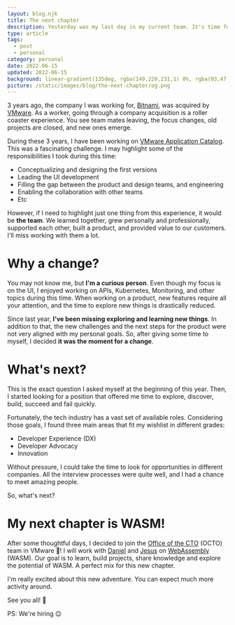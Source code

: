 ```yaml
---
layout: blog.njk
title: The next chapter
description: Yesterday was my last day in my current team. It's time for a change, and here you will find my next chapter :)
type: article
tags:
  - post
  - personal
category: personal
date: 2022-06-15
updated: 2022-06-15
background: linear-gradient(135deg, rgba(149,220,231,1) 0%, rgba(93,47,150,1) 35%, rgba(0,140,255,1) 100%);
picture: /static/images/blog/the-next-chapter/og.png
---
```


3 years ago, the company I was working for, [Bitnami](https://bitnami.com/), was acquired by [VMware](https://blogs.vmware.com/cloud/2019/05/15/vmware-to-acquire-bitnami/). As a worker, going through a company acquisition is a roller coaster experience. You see team mates leaving, the focus changes, old projects are closed, and new ones emerge.

During these 3 years, I have been working on [VMware Application Catalog](https://tanzu.vmware.com/application-catalog). This was a fascinating challenge. I may highlight some of the responsibilities I took during this time:

- Conceptualizing and designing the first versions
- Leading the UI development
- Filling the gap between the product and design teams, and engineering
- Enabling the collaboration with other teams
- Etc

However, if I need to highlight just one thing from this experience, it would be **the team**. We learned together, grew personally and professionally, supported each other, built a product, and provided value to our customers. I'll miss working with them a lot.

# Why a change?

You may not know me, but **I'm a curious person**. Even though my focus is on the UI, I enjoyed working on APIs, Kubernetes, Monitoring, and other topics during this time. When working on a product, new features require all your attention, and the time to explore new things is drastically reduced.

Since last year, **I've been missing exploring and learning new things**. In addition to that, the new challenges and the next steps for the product were not very aligned with my personal goals. So, after giving some time to myself, I decided **it was the moment for a change**.

# What's next?

This is the exact question I asked myself at the beginning of this year. Then, I started looking for a position that offered me time to explore, discover, build, succeed and fail quickly.

Fortunately, the tech industry has a vast set of available roles. Considering those goals, I found three main areas that fit my wishlist in different grades:

- Developer Experience (DX)
- Developer Advocacy
- Innovation

Without pressure, I could take the time to look for opportunities in different companies. All the interview processes were quite well, and I had a chance to meet amazing people.

So, what's next?

# My next chapter is WASM!

After some thoughtful days, I decided to join the [Office of the CTO](https://octo.vmware.com/) (OCTO) team in VMware 🥳! I will work with [Daniel](https://twitter.com/vomkriege) and [Jesus](https://es.linkedin.com/in/jesusgm) on [WebAssembly](https://webassembly.org/) (WASM). Our goal is to learn, build projects, share knowledge and explore the potential of WASM. A perfect mix for this new chapter.

I'm really excited about this new adventure. You can expect much more activity around.

See you all! 👋

PS: We're hiring 😉
